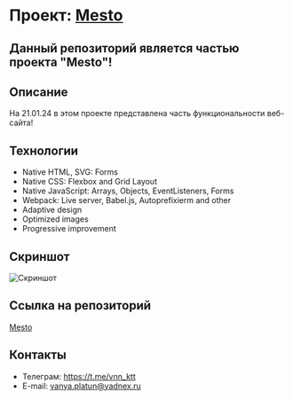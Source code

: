 # Проект: [Mesto](https://github.com/vnn-ktt/mesto-project-ff.git)

## Данный репозиторий является частью проекта "Mesto"!

## Описание

На 21.01.24 в этом проекте представлена часть функциональности веб-сайта!

## Технологии

- Native HTML, SVG: Forms
- Native CSS: Flexbox and Grid Layout
- Native JavaScript: Arrays, Objects, EventListeners, Forms
- Webpack: Live server, Babel.js, Autoprefixierm and other
- Adaptive design
- Optimized images
- Progressive improvement

## Скриншот

![Скриншот](https://github.com/vnn-ktt/mesto-project-ff/assets/106499823/2d43c999-40f7-44c5-b01e-e1369309bb40)

## Ссылка на репозиторий

[Mesto](https://github.com/vnn-ktt/mesto-project-ff.git)

## Контакты

- Телеграм: <https://t.me/vnn_ktt>
- E-mail: <vanya.platun@yadnex.ru>
